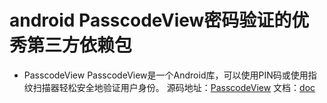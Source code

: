 # android PasscodeView密码验证的优秀第三方依赖包

* PasscodeView PasscodeView是一个Android库，可以使用PIN码或使用指纹扫描器轻松安全地验证用户身份。 
源码地址：[PasscodeView](https://github.com/kevalpatel2106/PasscodeView) 文档：[doc](https://github.com/kevalpatel2106/PasscodeView/blob/master/README.md)

